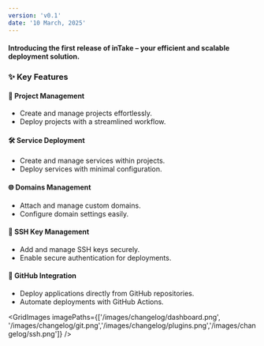 ```yaml
---
version: 'v0.1'
date: '10 March, 2025'
---
```


#### Introducing the first release of inTake – your efficient and scalable deployment solution.

### ✨ Key Features

#### 📌 Project Management

- Create and manage projects effortlessly.
- Deploy projects with a streamlined workflow.

#### 🛠️ Service Deployment

- Create and manage services within projects.
- Deploy services with minimal configuration.

#### 🌐 Domains Management

- Attach and manage custom domains.
- Configure domain settings easily.

#### 🔑 SSH Key Management

- Add and manage SSH keys securely.
- Enable secure authentication for deployments.

#### 🐙 GitHub Integration

- Deploy applications directly from GitHub repositories.
- Automate deployments with GitHub Actions.

<GridImages imagePaths={['/images/changelog/dashboard.png',
'/images/changelog/git.png','/images/changelog/plugins.png','/images/changelog/ssh.png']}
/>
